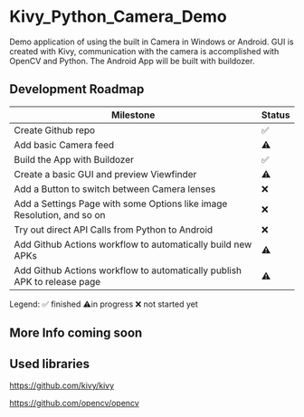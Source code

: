 # Kivy_Python_Camera_Demo
Demo application of using the built in Camera in Windows or Android. GUI is created with Kivy, communication with the camera is accomplished with OpenCV and Python.
The Android App will be built with buildozer.

## Development Roadmap

| Milestone | Status |
| ------------- | ------------- |
| Create Github repo | ✅ |
| Add basic Camera feed | ⚠️|
| Build the App with Buildozer | ✅|
| Create a basic GUI and preview Viewfinder | ⚠️|
| Add a Button to switch between Camera lenses | ❌ |
| Add a Settings Page with some Options like image Resolution, and so on | ❌ |
| Try out direct API Calls from Python to Android | ❌ |
| Add Github Actions workflow to automatically build new APKs | ⚠️|
| Add Github Actions workflow to automatically publish APK to release page | ⚠️|

Legend:
✅ finished
⚠️in progress
❌ not started yet

## More Info coming soon

## Used libraries
https://github.com/kivy/kivy

https://github.com/opencv/opencv
